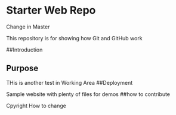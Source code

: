 # Starter Web Repo
Change in Master

This repository is for showing how Git and GitHub work

##Introduction

## Purpose

THis is another test in Working Area
##Deployment 

Sample website with plenty of files for demos
##how to contribute


Cpyright
How to change

